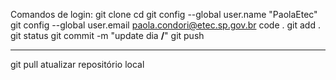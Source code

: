 Comandos de login:
git clone 
cd 
git config --global user.name "PaolaEtec"
git config --global user.email paola.condori@etec.sp.gov.br
code .
git add .
git status
git commit -m "update dia __/__"
git push 

-------------
git pull atualizar repositório local